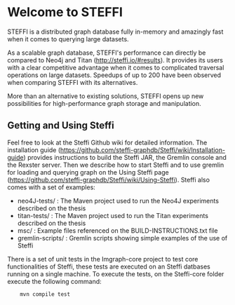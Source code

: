 # Welcome to STEFFI

STEFFI is a distributed graph database fully in-memory and amazingly fast when it comes to querying large datasets.

As a scalable graph database, STEFFI's performance can directly be compared to Neo4j and Titan (http://steffi.io/#results). It provides its users with a clear competitive advantage when it comes to complicated traversal operations on large datasets. Speedups of up to 200 have been observed when comparing STEFFI with its alternatives.

More than an alternative to existing solutions, STEFFI opens up new possibilities for high-performance graph storage and manipulation.

## Getting and Using Steffi
Feel free to look at the Steffi Github wiki for detailed information.
The installation guide (https://github.com/steffi-graphdb/Steffi/wiki/Installation-guide) provides instructions to build the Steffi JAR, the Gremlin console and the Rexster server. Then we describe how to start Steffi and to use gremlin for loading and querying graph on the Using Steffi page (https://github.com/steffi-graphdb/Steffi/wiki/Using-Steffi).
Steffi also comes with a set of examples:
- neo4J-tests/ : The Maven project used to run the Neo4J experiments described on the thesis
- titan-tests/ : The Maven project used to run the Titan experiments described on the thesis
- msc/ : Example files referenced on the BUILD-INSTRUCTIONS.txt file
- gremlin-scripts/ : Gremlin scripts showing simple examples of the use of Steffi


There is a set of unit tests in the Imgraph-core project to test core functionalities of Steffi, these tests are executed on an Steffi datbases
running on a single machine. To execute the tests, on the Steffi-core folder execute the following command:

```sh
	mvn compile test
```
